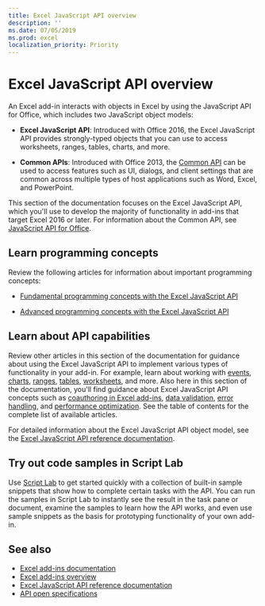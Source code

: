 ```yaml
---
title: Excel JavaScript API overview
description: ''
ms.date: 07/05/2019
ms.prod: excel
localization_priority: Priority
---
```


# Excel JavaScript API overview

An Excel add-in interacts with objects in Excel by using the JavaScript API for Office, which includes two JavaScript object models:

* **Excel JavaScript API**: Introduced with Office 2016, the Excel JavaScript API provides strongly-typed objects that you can use to access worksheets, ranges, tables, charts, and more. 

* **Common APIs**: Introduced with Office 2013, the [Common API](../javascript-api-for-office.md) can be used to access features such as UI, dialogs, and client settings that are common across multiple types of host applications such as Word, Excel, and PowerPoint.

This section of the documentation focuses on the Excel JavaScript API, which you'll use to develop the majority of functionality in add-ins that target Excel 2016 or later. For information about the Common API, see [JavaScript API for Office](../javascript-api-for-office.md). 

## Learn programming concepts

Review the following articles for information about important programming concepts:
 
- [Fundamental programming concepts with the Excel JavaScript API](../../excel/excel-add-ins-core-concepts.md)

- [Advanced programming concepts with the Excel JavaScript API](../../excel/excel-add-ins-advanced-concepts.md)

## Learn about API capabilities

Review other articles in this section of the documentation for guidance about using the Excel JavaScript API to implement various types of functionality in your add-in. For example, learn about working with [events](../../excel/excel-add-ins-events.md), [charts](../../excel/excel-add-ins-charts.md), [ranges](../../excel/excel-add-ins-ranges.md), [tables](../../excel/excel-add-ins-tables.md), [worksheets](../../excel/excel-add-ins-worksheets.md), and more. Also here in this section of the documentation, you'll find guidance about Excel JavaScript API concepts such as [coauthoring in Excel add-ins](../../excel/co-authoring-in-excel-add-ins.md), [data validation](../../excel/excel-add-ins-data-validation.md), [error handling](../../excel/excel-add-ins-error-handling.md), and [performance optimization](../../excel/performance.md). See the table of contents for the complete list of available articles.

For detailed information about the Excel JavaScript API object model, see the [Excel JavaScript API reference documentation](/javascript/api/excel).

## Try out code samples in Script Lab

Use [Script Lab](../../overview/explore-with-script-lab.md) to get started quickly with a collection of built-in sample snippets that show how to complete certain tasks with the API. You can run the samples in Script Lab to instantly see the result in the task pane or document, examine the samples to learn how the API works, and even use sample snippets as the basis for prototyping functionality of your own add-in.

## See also

- [Excel add-ins documentation](../../excel/index.md)
- [Excel add-ins overview](../../excel/excel-add-ins-overview.md)
- [Excel JavaScript API reference documentation](/javascript/api/excel)
- [API open specifications](../openspec/openspec.md)